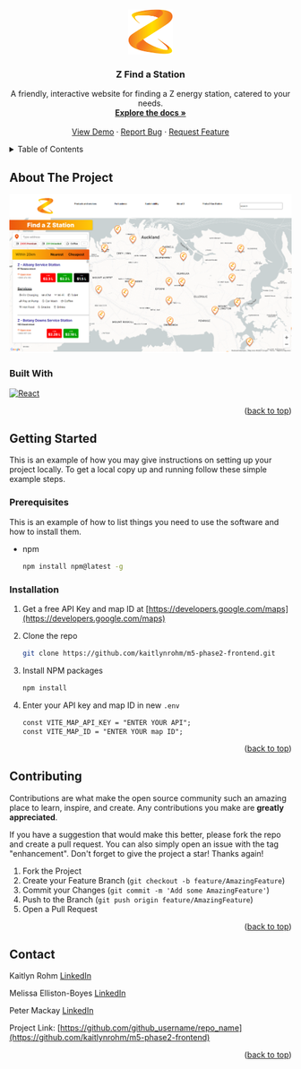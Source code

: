 <a id="readme-top"></a>
<br />

<div align="center">
  <a href="https://github.com/kaitlynrohm/m5-phase2-frontend">
    <img src="public/images/z-logo.png" alt="Logo" width="80" height="80">
  </a>

<h3 align="center">Z Find a Station</h3>

  <p align="center">
    A friendly, interactive website for finding a Z energy station, catered to your needs.
    <br />
    <a href="https://github.com/kaitlynrohm/m5-phase2-frontend"><strong>Explore the docs »</strong></a>
    <br />
    <br />
    <a href="https://github.com/kaitlynrohm/m5-phase2-frontend">View Demo</a>
    ·
    <a href="https://github.com/kaitlynrohm/m5-phase2-frontend/issues/new?labels=bug&template=bug-report---.md">Report Bug</a>
    ·
    <a href="https://github.com/kaitlynrohm/m5-phase2-frontend/issues/new?labels=enhancement&template=feature-request---.md">Request Feature</a>
  </p>
</div>

<details>
  <summary>Table of Contents</summary>
  <ol>
    <li>
      <a href="#about-the-project">About The Project</a>
      <ul>
        <li><a href="#built-with">Built With</a></li>
      </ul>
    </li>
    <li>
      <a href="#getting-started">Getting Started</a>
      <ul>
        <li><a href="#prerequisites">Prerequisites</a></li>
        <li><a href="#installation">Installation</a></li>
      </ul>
    </li>
    <li><a href="#contact">Contact</a></li>
  </ol>
</details>

<!-- ABOUT THE PROJECT -->

## About The Project

[![Find a Station Screen Shot][product-screenshot]](public/screenshot.png)

### Built With

[![React][React.js]][React-url]

<p align="right">(<a href="#readme-top">back to top</a>)</p>

## Getting Started

This is an example of how you may give instructions on setting up your project locally.
To get a local copy up and running follow these simple example steps.

### Prerequisites

This is an example of how to list things you need to use the software and how to install them.

- npm
  ```sh
  npm install npm@latest -g
  ```

### Installation

1. Get a free API Key and map ID at [https://developers.google.com/maps](https://developers.google.com/maps)
2. Clone the repo
   ```sh
   git clone https://github.com/kaitlynrohm/m5-phase2-frontend.git
   ```
3. Install NPM packages
   ```sh
   npm install
   ```
4. Enter your API key and map ID in new `.env`

   ```
   const VITE_MAP_API_KEY = "ENTER YOUR API";
   const VITE_MAP_ID = "ENTER YOUR map ID";

   ```

<p align="right">(<a href="#readme-top">back to top</a>)</p>

## Contributing

Contributions are what make the open source community such an amazing place to learn, inspire, and create. Any contributions you make are **greatly appreciated**.

If you have a suggestion that would make this better, please fork the repo and create a pull request. You can also simply open an issue with the tag "enhancement".
Don't forget to give the project a star! Thanks again!

1. Fork the Project
2. Create your Feature Branch (`git checkout -b feature/AmazingFeature`)
3. Commit your Changes (`git commit -m 'Add some AmazingFeature'`)
4. Push to the Branch (`git push origin feature/AmazingFeature`)
5. Open a Pull Request

<p align="right">(<a href="#readme-top">back to top</a>)</p>

## Contact

Kaitlyn Rohm [LinkedIn](https://www.linkedin.com/in/kaitlyn-rohm-083612307/)

Melissa Elliston-Boyes [LinkedIn](https://www.linkedin.com/in/melissa-elliston-boyes-158259301/)

Peter Mackay [LinkedIn](https://www.linkedin.com/in/pete-mackay-bb2466314/)

Project Link: [https://github.com/github_username/repo_name](https://github.com/kaitlynrohm/m5-phase2-frontend)

<p align="right">(<a href="#readme-top">back to top</a>)</p>

[product-screenshot]: public/images/screenshot.png
[React.js]: https://img.shields.io/badge/React-20232A?style=for-the-badge&logo=react&logoColor=61DAFB
[React-url]: https://reactjs.org/
